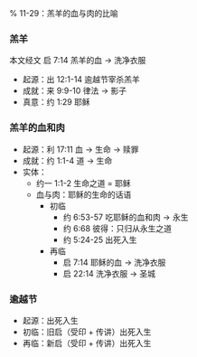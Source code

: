 % 11-29：羔羊的血与肉的比喻

### 羔羊

本文经文 启 7:14 羔羊的血 → 洗净衣服

- 起源：出 12:1-14 逾越节宰杀羔羊
- 成就：来 9:9-10 律法 → 影子
- 真意：约 1:29 耶稣

### 羔羊的血和肉

- 起源：利 17:11 血 → 生命 → 赎罪
- 成就：约 1:1-4 道 → 生命
- 实体：
    - 约一 1:1-2 生命之道 = 耶稣
    - 血与肉：耶稣的生命的话语
        - 初临
            - 约 6:53-57 吃耶稣的血和肉 → 永生
            - 约 6:68 彼得：只归从永生之道
            - 约 5:24-25 出死入生
        - 再临
            - 启 7:14 耶稣的血 → 洗净衣服
            - 启 22:14 洗净衣服 → 圣城

### 逾越节

- 起源：出死入生
- 初临：旧启（受印 + 传讲）出死入生
- 再临：新启（受印 + 传讲）出死入生
